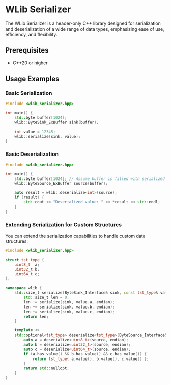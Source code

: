 
# WLib Serializer

The WLib Serializer is a header-only C++ library designed for serialization and deserialization of a wide range of data types, emphasizing ease of use, efficiency, and flexibility.

## Prerequisites

- C++20 or higher

## Usage Examples

### Basic Serialization

```cpp
#include <wlib_serializer.hpp>

int main() {
    std::byte buffer[1024];
    wlib::ByteSink_ExBuffer sink(buffer);

    int value = 12345;
    wlib::serialize(sink, value);
}
```

### Basic Deserialization

```cpp
#include <wlib_serializer.hpp>

int main() {
    std::byte buffer[1024]; // Assume buffer is filled with serialized data.
    wlib::ByteSource_ExBuffer source(buffer);

    auto result = wlib::deserialize<int>(source);
    if (result) {
        std::cout << "Deserialized value: " << *result << std::endl;
    }
}
```

### Extending Serialization for Custom Structures

You can extend the serialization capabilities to handle custom data structures:

```cpp
#include <wlib_serializer.hpp>

struct tst_type {
    uint8_t  a;
    uint32_t b;
    uint64_t c;
};

namespace wlib {
    std::size_t serialize(ByteSink_Interface& sink, const tst_type& value, std::endian endian = std::endian::little) {
        std::size_t len = 0;
        len += serialize(sink, value.a, endian);
        len += serialize(sink, value.b, endian);
        len += serialize(sink, value.c, endian);
        return len;
    }

    template <>
    std::optional<tst_type> deserialize<tst_type>(ByteSource_Interface& source, std::endian const& endian) {
        auto a = deserialize<uint8_t>(source, endian);
        auto b = deserialize<uint32_t>(source, endian);
        auto c = deserialize<uint64_t>(source, endian);
        if (a.has_value() && b.has_value() && c.has_value()) {
            return tst_type{ a.value(), b.value(), c.value() };
        }
        return std::nullopt;
    }
}
```

